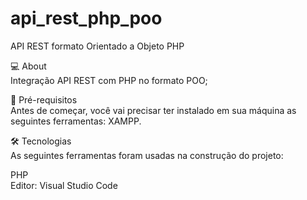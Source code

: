 # api_rest_php_poo
API REST formato Orientado a Objeto PHP

💻 About<br>
Integração API REST com PHP no formato POO;


🚀 Pré-requisitos<br>
Antes de começar, você vai precisar ter instalado em sua máquina as seguintes ferramentas: XAMPP.


🛠 Tecnologias<br>
As seguintes ferramentas foram usadas na construção do projeto:


PHP<br>
Editor: Visual Studio Code
